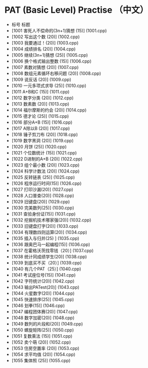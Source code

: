 # PAT (Basic Level) Practise （中文）

-  标号          标题	
- [1001	害死人不偿命的(3n+1)猜想 (15)] (1001.cpp)
- [1002	写出这个数 (20)] (1002.cpp)
- [1003	我要通过！(20)] (1003.cpp)
- [1004	成绩排名 (20)] (1004.cpp)
- [1005	继续(3n+1)猜想 (25)] (1005.cpp)
- [1006	换个格式输出整数 (15)] (1006.cpp)
- [1007	素数对猜想 (20)] (1007.cpp)
- [1008	数组元素循环右移问题 (20)] (1008.cpp)
- [1009	说反话 (20)] (1009.cpp)
- [1010	一元多项式求导 (25)] (1010.cpp)
- [1011	A+B和C (15)] (1011.cpp)
- [1012	数字分类 (20)] (1012.cpp)
- [1013	数素数 (20)] (1013.cpp)
- [1014	福尔摩斯的约会 (20)] (1014.cpp)
- [1015	德才论 (25)] (1015.cpp)
- [1016	部分A+B (15)] (1016.cpp)
- [1017	A除以B (20)] (1017.cpp)
- [1018	锤子剪刀布 (20)] (1018.cpp)
- [1019	数字黑洞 (20)] (1019.cpp)
- [1020	月饼 (25)] (1020.cpp)
- [1021	个位数统计 (15)] (1021.cpp)
- [1022	D进制的A+B (20)] (1022.cpp)
- [1023	组个最小数 (20)] (1023.cpp)
- [1024	科学计数法 (20)] (1024.cpp)
- [1025	反转链表 (25)] (1025.cpp)
- [1026	程序运行时间(15)] (1026.cpp)
- [1027	打印沙漏(20)] (1027.cpp)
- [1028	人口普查(20)] (1028.cpp)
- [1029	旧键盘(20)] (1029.cpp)
- [1030	完美数列(25)] (1030.cpp)
- [1031	查验身份证(15)] (1031.cpp)
- [1032	挖掘机技术哪家强(20)] (1032.cpp)
- [1033	旧键盘打字(20)] (1033.cpp)
- [1034	有理数四则运算(20)] (1034.cpp)
- [1035	插入与归并(25)	] (1035.cpp)
- [1036	跟奥巴马一起编程(15)] (1036.cpp)
- [1037	在霍格沃茨找零钱（20）] (1037.cpp)
- [1038	统计同成绩学生(20)] (1038.cpp)
- [1039	到底买不买（20）] (1039.cpp)
- [1040	有几个PAT（25）] (1040.cpp)
- [1041	考试座位号(15)] (1041.cpp)
- [1042	字符统计(20)] (1042.cpp)
- [1043	输出PATest(20)] (1043.cpp)
- [1044	火星数字(20)] (1044.cpp)
- [1045	快速排序(25)] (1045.cpp)
- [1046	划拳(15)] (1046.cpp)
- [1047	编程团体赛(20)] (1047.cpp)
- [1048	数字加密(20)] (1048.cpp)
- [1049	数列的片段和(20)] (1049.cpp)
- [1050	螺旋矩阵(25)] (1050.cpp)
- [1051	复数乘法 (15)] (1051.cpp)
- [1052	卖个萌 (20)] (1052.cpp)
- [1053	住房空置率 (20)] (1053.cpp)
- [1054	求平均值 (20)] (1054.cpp)
- [1055	集体照 (25)] (1055.cpp)
